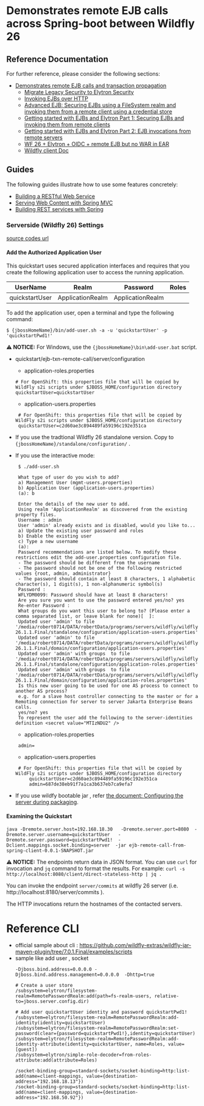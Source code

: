 # Demonstrates remote EJB calls across Spring-boot between Wildfly 26 

## Reference Documentation
For further reference, please consider the following sections:

* [Demonstrates remote EJB calls and transaction propagation](https://github.com/wildfly/quickstart/tree/26.1.1.Final/ejb-txn-remote-call)  
     * [Migrate Legacy Security to Elytron Security](https://docs.wildfly.org/26/WildFly_Elytron_Security.html#Migrate_Legacy_Security_to_Elytron_Security)
     * [Invoking EJBs over HTTP](https://wildfly-security.github.io/wildfly-elytron/blog/ejb-over-http/)
     * [Advanced EJB: Securing EJBs using a FileSystem realm and invoking them from a remote client using a credential store](https://wildfly-security.github.io/wildfly-elytron/blog/advanced-ejb-security/)
     * [Getting started with EJBs and Elytron Part 1: Securing EJBs and invoking them from remote clients](https://developer.jboss.org/people/fjuma/blog/2017/09/08/getting-started-with-ejbs-and-elytron-part-1)
     * [Getting started with EJBs and Elytron Part 2: EJB invocations from remote servers](https://developer.jboss.org/people/fjuma/blog/2017/09/08/getting-started-with-ejbs-and-elytron-part-2)
     * [WF 26 + Elytron + OIDC + remote EJB but no WAR in EAR](https://groups.google.com/g/wildfly/c/7z_Xv2mbgRo)
     * [Wildfly client Doc](https://docs.wildfly.org/26/Client_Guide.html)

## Guides
The following guides illustrate how to use some features concretely:

* [Building a RESTful Web Service](https://spring.io/guides/gs/rest-service/)
* [Serving Web Content with Spring MVC](https://spring.io/guides/gs/serving-web-content/)
* [Building REST services with Spring](https://spring.io/guides/tutorials/rest/)

### Serverside (Wildfly 26) Settings
[source codes url](https://github.com/wildfly/quickstart/tree/26.1.1.Final/ejb-txn-remote-call/server)
#### Add the Authorized Application User
This quickstart uses secured application interfaces and requires that you create the following application user to access the running application.

| UserName        | Realm            | Password          | Roles  |
|-----------------|------------------|-------------------|--------|
| quickstartUser  | ApplicationRealm | ApplicationRealm  |        |

To add the application user, open a terminal and type the following command:

```shell
$ {jbossHomeName}/bin/add-user.sh -a -u 'quickstartUser' -p 'quickstartPwd1!' 
```

**⚠ NOTICE:** For Windows, use the ``{jbossHomeName}\bin\add-user.bat`` script.

* quickstart/ejb-txn-remote-call/server/configuration
   * application-roles.properties 
    
	```properties
	# For OpenShift: this properties file that will be copied by WildFly s2i scripts under $JBOSS_HOME/configuration directory
    quickstartUser=quickstartUser
	```
	
    * application-users.properties
   
  	```properties
	 # For OpenShift: this properties file that will be copied by WildFly s2i scripts under $JBOSS_HOME/configuration directory
     quickstartUser=c2d60ae3c894489fa59196c192e351ca
	```
 * If you use the tradtional Wildfly 26 standalone version.  Copy to ``{jbossHomeName}/standalone/configuration/`` .
 * If you use the interactive mode:
   ```shell
    $ ./add-user.sh

    What type of user do you wish to add?
    a) Management User (mgmt-users.properties)
    b) Application User (application-users.properties)
    (a): b

    Enter the details of the new user to add.
    Using realm 'ApplicationRealm' as discovered from the existing property files.
    Username : admin
    User 'admin' already exists and is disabled, would you like to...
    a) Update the existing user password and roles
    b) Enable the existing user
    c) Type a new username
    (a):
    Password recommendations are listed below. To modify these restrictions edit the add-user.properties configuration file.
    - The password should be different from the username
    - The password should not be one of the following restricted values {root, admin, administrator}
    - The password should contain at least 8 characters, 1 alphabetic character(s), 1 digit(s), 1 non-alphanumeric symbol(s)
    Password :
    WFLYDM0099: Password should have at least 8 characters!
    Are you sure you want to use the password entered yes/no? yes
    Re-enter Password :
    What groups do you want this user to belong to? (Please enter a comma separated list, or leave blank for none)[  ]:
    Updated user 'admin' to file '/media/robert0714/DATA/robertData/programs/servers/wildfly/wildfly-26.1.1.Final/standalone/configuration/application-users.properties'
    Updated user 'admin' to file '/media/robert0714/DATA/robertData/programs/servers/wildfly/wildfly-26.1.1.Final/domain/configuration/application-users.properties'
    Updated user 'admin' with groups  to file '/media/robert0714/DATA/robertData/programs/servers/wildfly/wildfly-26.1.1.Final/standalone/configuration/application-roles.properties'
    Updated user 'admin' with groups  to file '/media/robert0714/DATA/robertData/programs/servers/wildfly/wildfly-26.1.1.Final/domain/configuration/application-roles.properties'
    Is this new user going to be used for one AS process to connect to another AS process?
    e.g. for a slave host controller connecting to the master or for a Remoting connection for server to server Jakarta Enterprise Beans calls.
    yes/no? yes
    To represent the user add the following to the server-identities definition <secret value="MTIzNDU2" />   
   ```
    * application-roles.properties
	```properties
	 admin=
	```
	
    * application-users.properties
   
  	```properties
	 # For OpenShift: this properties file that will be copied by WildFly s2i scripts under $JBOSS_HOME/configuration directory
         quickstartUser=c2d60ae3c894489fa59196c192e351ca
         admin=687de38eb91f7a1ca3b637eb7ca9efa7
	```
 * If you use wildfy bootable jar , refer [the document: Configuring the server during packaging](https://docs.wildfly.org/bootablejar/#wildfly_jar_configuring_build).

#### Examining the Quickstart
  ```
  java -Dremote.server.host=192.168.18.30   -Dremote.server.port=8080  -Dremote.server.username=quickstartUser   -Dremote.server.password=quickstartPwd1!  -Dclient.mappings.socket.binding=server  -jar ejb-remote-call-from-spring-client-0.0.1-SNAPSHOT.jar
  ```
  
**⚠ NOTICE:** The endpoints return data in JSON format. You can use ``curl`` for invocation and ``jq`` command to format the results. For example: ``curl -s http://localhost:8080/client/direct-stateless-http | jq . ``

You can invoke the endpoint ``server/commits`` at  wildfly 26 server (i.e. http://localhost:8180/server/commits ). 

The HTTP invocations return the hostnames of the contacted servers.

# Reference CLI
* official sample about cli : https://github.com/wildfly-extras/wildfly-jar-maven-plugin/tree/7.0.1.Final/examples/scripts
* sample like add user , socket 
  ```
  -Djboss.bind.address=0.0.0.0 -Djboss.bind.address.management=0.0.0.0  -Dhttp=true
  
  # Create a user store
  /subsystem=elytron/filesystem-realm=RemotePasswordRealm:add(path=fs-realm-users, relative-to=jboss.server.config.dir)

  # Add user quickstartUser identity and password quickstartPwd1!
  /subsystem=elytron/filesystem-realm=RemotePasswordRealm:add-identity(identity=quickstartUser)
  /subsystem=elytron/filesystem-realm=RemotePasswordRealm:set-password(clear={password=quickstartPwd1!},identity=quickstartUser)
  /subsystem=elytron/filesystem-realm=RemotePasswordRealm:add-identity-attribute(identity=quickstartUser, name=Roles, value=[guest])
  /subsystem=elytron/simple-role-decoder=from-roles-attribute:add(attribute=Roles)

  /socket-binding-group=standard-sockets/socket-binding=http:list-add(name=client-mappings, value={destination-address="192.168.18.13"})
  /socket-binding-group=standard-sockets/socket-binding=http:list-add(name=client-mappings, value={destination-address="192.168.50.92"})
  ```
